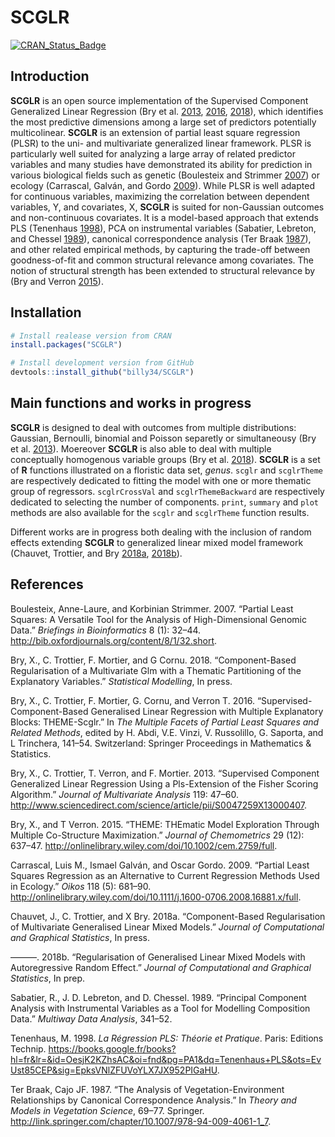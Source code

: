 <!-- File generated from README.Rmd. Changes must be done from there -->

# SCGLR

[![CRAN\_Status\_Badge](https://www.r-pkg.org/badges/version/SCGLR)](https://cran.r-project.org/package=SCGLR)

## Introduction

**SCGLR** is an open source implementation of the Supervised Component
Generalized Linear Regression (Bry et al. [2013](#ref-bry13),
[2016](#ref-bry16), [2018](#ref-bry18)), which identifies the most
predictive dimensions among a large set of predictors potentially
multicolinear. **SCGLR** is an extension of partial least square
regression (PLSR) to the uni- and multivariate generalized linear
framework. PLSR is particularly well suited for analyzing a large array
of related predictor variables and many studies have demonstrated its
ability for prediction in various biological fields such as genetic
(Boulesteix and Strimmer [2007](#ref-boulesteix07)) or ecology
(Carrascal, Galván, and Gordo [2009](#ref-carrascal09)). While PLSR is
well adapted for continuous variables, maximizing the correlation
between dependent variables, Y, and covariates, X, **SCGLR** is suited
for non-Gaussian outcomes and non-continuous covariates. It is a
model-based approach that extends PLS (Tenenhaus
[1998](#ref-tenenhaus98)), PCA on instrumental variables (Sabatier,
Lebreton, and Chessel [1989](#ref-sabatier89)), canonical correspondence
analysis (Ter Braak [1987](#ref-terbraak87)), and other related
empirical methods, by capturing the trade-off between goodness-of-fit
and common structural relevance among covariates. The notion of
structural strength has been extended to structural relevance by (Bry
and Verron [2015](#ref-bry15)).

## Installation

``` r
# Install realease version from CRAN
install.packages("SCGLR")

# Install development version from GitHub
devtools::install_github("billy34/SCGLR")
```

## Main functions and works in progress

**SCGLR** is designed to deal with outcomes from multiple distributions:
Gaussian, Bernoulli, binomial and Poisson separetly or simultaneousy
(Bry et al. [2013](#ref-bry13)). Moereover **SCGLR** is also able to
deal with multiple conceptually homogenous variable groups (Bry et al.
[2018](#ref-bry18)). **SCGLR** is a set of **R** functions illustrated
on a floristic data set, *genus*. `scglr` and `scglrTheme` are
respectively dedicated to fitting the model with one or more thematic
group of regressors. `scglrCrossVal` and `scglrThemeBackward` are
respectively dedicated to selecting the number of components. `print`,
`summary` and `plot` methods are also available for the `scglr` and
`scglrTheme` function results.

Different works are in progress both dealing with the inclusion of
random effects extending **SCGLR** to generalized linear mixed model
framework (Chauvet, Trottier, and Bry
[2018](#ref-chauvet18)[a](#ref-chauvet18),
[2018](#ref-chauvet18b)[b](#ref-chauvet18b)).

## References

<div id="refs" class="references">

<div id="ref-boulesteix07">

Boulesteix, Anne-Laure, and Korbinian Strimmer. 2007. “Partial Least
Squares: A Versatile Tool for the Analysis of High-Dimensional Genomic
Data.” *Briefings in Bioinformatics* 8 (1): 32–44.
<http://bib.oxfordjournals.org/content/8/1/32.short>.

</div>

<div id="ref-bry18">

Bry, X., C. Trottier, F. Mortier, and G Cornu. 2018. “Component-Based
Regularisation of a Multivariate Glm with a Thematic Partitioning of the
Explanatory Variables.” *Statistical Modelling*, In press.

</div>

<div id="ref-bry16">

Bry, X., C. Trottier, F. Mortier, G. Cornu, and Verron T. 2016.
“Supervised-Component-Based Generalised Linear Regression with
Multiple Explanatory Blocks: THEME-Scglr.” In *The Multiple Facets of
Partial Least Squares and Related Methods*, edited by H. Abdi, V.E.
Vinzi, V. Russolillo, G. Saporta, and L Trinchera, 141–54. Switzerland:
Springer Proceedings in Mathematics & Statistics.

</div>

<div id="ref-bry13">

Bry, X., C. Trottier, T. Verron, and F. Mortier. 2013. “Supervised
Component Generalized Linear Regression Using a Pls-Extension of the
Fisher Scoring Algorithm.” *Journal of Multivariate Analysis* 119:
47–60.
<http://www.sciencedirect.com/science/article/pii/S0047259X13000407>.

</div>

<div id="ref-bry15">

Bry, X., and T Verron. 2015. “THEME: THEmatic Model Exploration Through
Multiple Co-Structure Maximization.” *Journal of Chemometrics* 29 (12):
637–47. <http://onlinelibrary.wiley.com/doi/10.1002/cem.2759/full>.

</div>

<div id="ref-carrascal09">

Carrascal, Luis M., Ismael Galván, and Oscar Gordo. 2009. “Partial Least
Squares Regression as an Alternative to Current Regression Methods Used
in Ecology.” *Oikos* 118 (5): 681–90.
<http://onlinelibrary.wiley.com/doi/10.1111/j.1600-0706.2008.16881.x/full>.

</div>

<div id="ref-chauvet18">

Chauvet, J., C. Trottier, and X Bry. 2018a. “Component-Based
Regularisation of Multivariate Generalised Linear Mixed Models.”
*Journal of Computational and Graphical Statistics*, In press.

</div>

<div id="ref-chauvet18b">

———. 2018b. “Regularisation of Generalised Linear Mixed Models with
Autoregressive Random Effect.” *Journal of Computational and Graphical
Statistics*, In prep.

</div>

<div id="ref-sabatier89">

Sabatier, R., J. D. Lebreton, and D. Chessel. 1989. “Principal Component
Analysis with Instrumental Variables as a Tool for Modelling Composition
Data.” *Multiway Data Analysis*, 341–52.

</div>

<div id="ref-tenenhaus98">

Tenenhaus, M. 1998. *La Régression PLS: Théorie et Pratique*. Paris:
Editions Technip.
<https://books.google.fr/books?hl=fr&lr=&id=OesjK2KZhsAC&oi=fnd&pg=PA1&dq=Tenenhaus+PLS&ots=EvUst85CEP&sig=EpksVNlZFUVoYLX7JX952PIGaHU>.

</div>

<div id="ref-terbraak87">

Ter Braak, Cajo JF. 1987. “The Analysis of Vegetation-Environment
Relationships by Canonical Correspondence Analysis.” In *Theory and
Models in Vegetation Science*, 69–77. Springer.
<http://link.springer.com/chapter/10.1007/978-94-009-4061-1_7>.

</div>

</div>
